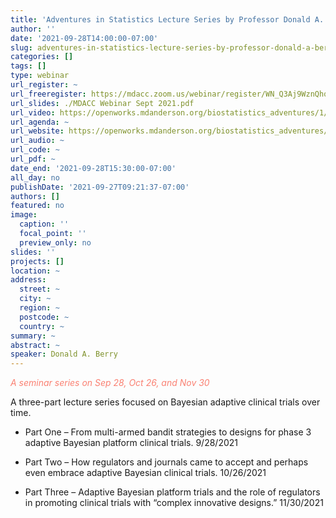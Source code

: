 ```yaml
---
title: 'Adventures in Statistics Lecture Series by Professor Donald A. Berry '
author: ''
date: '2021-09-28T14:00:00-07:00'
slug: adventures-in-statistics-lecture-series-by-professor-donald-a-berry
categories: []
tags: []
type: webinar
url_register: ~
url_freeregister: https://mdacc.zoom.us/webinar/register/WN_Q3Aj9WznQhq9-e1XsWmrRA?_x_zm_rtaid=j_0BPRHVQD625_nRaWkUDg.1632713682155.26b0e871c21af70aae1362b4dd87621d&_x_zm_rhtaid=991
url_slides: ./MDACC Webinar Sept 2021.pdf
url_video: https://openworks.mdanderson.org/biostatistics_adventures/1/
url_agenda: ~
url_website: https://openworks.mdanderson.org/biostatistics_adventures/
url_audio: ~
url_code: ~
url_pdf: ~
date_end: '2021-09-28T15:30:00-07:00'
all_day: no
publishDate: '2021-09-27T09:21:37-07:00'
authors: []
featured: no
image:
  caption: ''
  focal_point: ''
  preview_only: no
slides: ''
projects: []
location: ~
address:
  street: ~
  city: ~
  region: ~
  postcode: ~
  country: ~
summary: ~
abstract: ~
speaker: Donald A. Berry
---
```

<span style="color: salmon;"> *A seminar series on Sep 28, Oct 26, and Nov 30* </span>
<!--more-->
A three-part lecture series focused on Bayesian adaptive clinical trials over time.  

- Part One – From multi-armed bandit strategies to designs for phase 3 adaptive Bayesian platform clinical trials. 9/28/2021 

- Part Two – How regulators and journals came to accept and perhaps even embrace adaptive Bayesian clinical trials. 10/26/2021  

- Part Three – Adaptive Bayesian platform trials and the role of regulators in promoting clinical trials with “complex innovative designs.” 11/30/2021